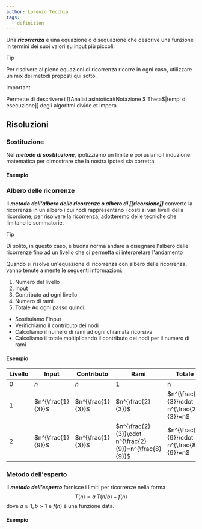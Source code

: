 ```yaml
---
author: Lorenzo Tecchia
tags:
  - definition
---
```

Una ***ricorrenza*** è una equazione o disequazione che descrive una funzione in termini dei suoi valori su input più piccoli.

>[!tip] 
> Per risolvere al pieno equazioni di ricorrenza ricorre in ogni caso, utilizzare un mix dei metodi proposti qui sotto.

>[!important]
> Permette di descrivere i [[Analisi asintotica#Notazione $ Theta$|tempi di esecuzione]] degli algoritmi divide et impera.
## Risoluzioni
### Sostituzione
Nel ***metodo di sostituzione***, ipotizziamo un limite e poi usiamo l'induzione matematica per dimostrare che la nostra ipotesi sia corretta
#### Esempio
### Albero delle ricorrenze
Il ***metodo dell'albero delle ricorrenze o albero di [[ricorsione]]*** converte la ricorrenza in un albero i cui nodi rappresentano i costi ai vari livelli della ricorsione; per risolvere la ricorrenza, adotteremo delle tecniche che limitano le sommatorie.
>[!tip] 
> Di solito, in questo caso, è buona norma andare a disegnare l'albero delle ricorrenze fino ad un livello che ci permetta di interpretare l'andamento

Quando si risolve un'equazione di ricorrenza con albero delle ricorrenza, vanno tenute a mente le seguenti informazioni:
1. Numero del livello
2. Input
3. Contributo ad ogni livello
4. Numero di rami
5. Totale
Ad ogni passo quindi:
- Sostituiamo l'input 
- Verifichiamo il contributo dei nodi
- Calcoliamo il numero di rami ad ogni chiamata ricorsiva
- Calcoliamo il totale moltiplicando il contributo dei nodi per il numero di rami
#### Esempio
| Livello | Input             | Contributo        | Rami                                                   | Totale                                   |
| ------- | ----------------- | ----------------- | ------------------------------------------------------ | ---------------------------------------- |
| 0       | $n$               | $n$               | 1                                                      | n                                        |
| 1       | $n^{\frac{1}{3}}$ | $n^{\frac{1}{3}}$ | $n^{\frac{2}{3}}$                                      | $n^{\frac{1}{3}}\cdot n^{\frac{2}{3}}=n$ |
| 2       | $n^{\frac{1}{9}}$ | $n^{\frac{1}{3}}$ | $n^{\frac{2}{3}}\cdot n^{\frac{2}{9}}=n^{\frac{8}{9}}$ |$n^{\frac{1}{9}}\cdot n^{\frac{8}{9}}=n$                                          |
### Metodo dell'esperto
Il ***metodo dell'esperto*** fornisce i limiti per ricorrenze nella forma $$T(n)=a\;T(n/b)+f(n)$$
dove $a\geq 1, b > 1$ e $f(n)$ è una funzione data.
#### Esempio